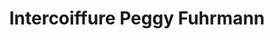 ---
title: "Intercoiffure Peggy Fuhrmann"
url: /windhagen/intercoiffure-peggy-fuhrmann/
shop: Friseur
---